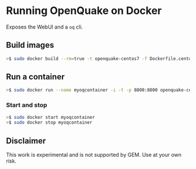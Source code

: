 # Running OpenQuake on Docker #

Exposes the WebUI and a `oq` cli.

## Build images ##

```bash
>$ sudo docker build --rm=true -t openquake-centos7 -f Dockerfile.centos .
```

## Run a container ##

```bash
>$ sudo docker run --name myoqcontainer -i -t -p 8800:8800 openquake-centos7
```

### Start and stop ###

```bash
>$ sudo docker start myoqcontainer
>$ sudo docker stop myoqcontainer
```


## Disclaimer ##

This work is experimental and is not supported by GEM. Use at your own risk.
